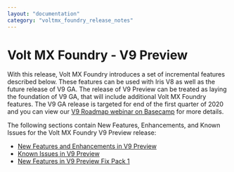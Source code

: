 ```yaml
---
layout: "documentation"
category: "voltmx_foundry_release_notes"
---
```

                           

Volt MX  Foundry - V9 Preview
========================

With this release, Volt MX Foundry introduces a set of incremental features described below. These features can be used with Iris V8 as well as the future release of V9 GA. The release of V9 Preview can be treated as laying the foundation of V9 GA, that will include additional Volt MX Foundry features. The V9 GA release is targeted for end of the first quarter of 2020 and you can view our [V9 Roadmap webinar on Basecamp](https://support.hcltechsw.com/csm) for more details.

The following sections contain New Features, Enhancements, and Known Issues for the Volt MX Foundry V9 Preview release:

*   [New Features and Enhancements in V9 Preview](../V9_Preview_New_Features.html)
*   [Known Issues in V9 Preview](../V9Preview_Knownissues.html)
*   [New Features in V9 Preview Fix Pack 1](../V9_Preview2.html)
